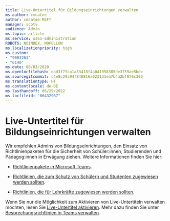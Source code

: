 ```yaml
---
title: Live-Untertitel für Bildungseinrichtungen verwalten
ms.author: cmcatee
author: cmcatee-MSFT
manager: scotv
audience: Admin
ms.topic: article
ms.service: o365-administration
ROBOTS: NOINDEX, NOFOLLOW
ms.localizationpriority: high
ms.custom:
- "9003263"
- "6140"
ms.date: 08/03/2020
ms.openlocfilehash: ead3f7fca1a33418f4a041958385de3f59ae5bdc
ms.sourcegitcommit: c4e8c29a94f840816a023131ea7b4a2bf876c305
ms.translationtype: HT
ms.contentlocale: de-DE
ms.lasthandoff: 06/29/2022
ms.locfileid: "66432967"
---
```

# <a name="managing-live-captions-for-education-organizations"></a>Live-Untertitel für Bildungseinrichtungen verwalten

Wir empfehlen Admins von Bildungseinrichtungen, den Einsatz von Richtlinienpaketen für die Sicherheit von Schüler:innen, Studierenden und Pädagog:innen in Erwägung ziehen. Weitere Informationen finden Sie hier:  

- [Richtlinienpakete in Microsoft Teams](https://docs.microsoft.com/microsoftteams/policy-packages-edu#policy-packages-in-microsoft-teams).  
    
- [Richtlinien, die zum Schutz von Schülern und Studenten zugewiesen werden sollten](https://docs.microsoft.com/microsoftteams/policy-packages-edu#policies-that-should-be-assigned-for-student-safety).

- [Richtlinien, die für Lehrkräfte zugewiesen werden sollten](https://docs.microsoft.com/microsoftteams/policy-packages-edu#policies-that-should-be-assigned-for-educators).

Wenn Sie nur die Möglichkeit zum Aktivieren von Live-Untertiteln verwalten möchten, lesen Sie [Live-Untertitel aktivieren](https://docs.microsoft.com/microsoftteams/meeting-policies-in-teams#enable-live-captions). Mehr dazu finden Sie unter [Besprechungsrichtlinien in Teams verwalten](https://docs.microsoft.com/microsoftteams/meeting-policies-in-teams).